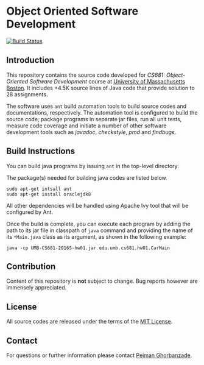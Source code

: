 # Object Oriented Software Development

[![Build Status](https://travis-ci.com/ghorbanzade/UMB-CS681-2016S.svg?token=qeVsJz4jt7qobqTJazMT&branch=master)](https://travis-ci.com/ghorbanzade/UMB-CS681-2016S)

## Introduction

This repository contains the source code developed for _CS681: Object-Oriented Software Development_ course at [University of Massachusetts Boston].
It includes +4.5K source lines of Java code that provide solution to 28 assignments.

The software uses `ant` build automation tools to build source codes and documentations, respectively.
The automation tool is configured to build the source code, package programs in separate jar files, run all unit tests, measure code coverage and initiate a number of other software development tools such as _javadoc_, _checkstyle_, _pmd_ and _findbugs_.

## Build Instructions

You can build java programs by issuing `ant` in the top-level directory.

The package(s) needed for building java codes are listed below.

```
sudo apt-get intsall ant
sudo apt-get install oraclejdk8
```

All other dependencies will be handled using Apache Ivy tool that will be configured by Ant.

Once the build is complete, you can execute each program by adding the path to its jar file in classpath of `java` command and providing the name of its `*Main.java` class as its argument, as shown in the following example:

```
java -cp UMB-CS681-2016S-hw01.jar edu.umb.cs681.hw01.CarMain
```

## Contribution

Content of this repository is __not__ subject to change.
Bug reports however are immensely appreciated.

## License

All source codes are released under the terms of the [MIT License].

## Contact

For questions or further information please contact [Pejman Ghorbanzade].

[University of Massachusetts Boston]: http://www.umb.edu
[MIT License]: https://github.com/ghorbanzade/UMB-CS681-2016S/blob/master/LICENSE
[Creative Commons Attribution-ShareAlike 4.0 International License]: https://github.com/ghorbanzade/UMB-CS681-2016S/blob/master/src/doc/LICENSE
[Pejman Ghorbanzade]: http://www.ghorbanzade.com

